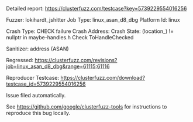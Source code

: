 Detailed report: https://clusterfuzz.com/testcase?key=5739229554016256

Fuzzer: lokihardt_jshitter
Job Type: linux_asan_d8_dbg
Platform Id: linux

Crash Type: CHECK failure
Crash Address: 
Crash State:
  (location_) != nullptr in maybe-handles.h
  Check
  ToHandleChecked
  
Sanitizer: address (ASAN)

Regressed: https://clusterfuzz.com/revisions?job=linux_asan_d8_dbg&range=61115:61116

Reproducer Testcase: https://clusterfuzz.com/download?testcase_id=5739229554016256

Issue filed automatically.

See https://github.com/google/clusterfuzz-tools for instructions to reproduce this bug locally.